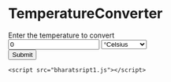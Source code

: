 # TemperatureConverter
<!DOCTYPE html>
<html lang="en">

<head>
    <meta charset="UTF-8">
    <meta http-equiv="X-UA-Compatible" content="IE=edge">
    <meta name="viewport" content="width=device-width, initial-scale=1.0">
    <link rel="stylesheet" href="bharatstyle1.css">
    <title>Temperature converter</title>
</head>

<body>
    <div class="container">
        <form id="calcTemp" onsubmit="calculateTemp(); return false">
            <label for="temp">Enter the temperature to convert</label>
            <br>
            <input type="number" name="temp" id="temp" value="0">
            <select name="temp_diff" id="temp_diff">
                <option value="cel">&#176;Celsius</option>
                <option value="fah">&#176;Fahrenheit</option>
            </select>
            <br>
            <input type="submit" name="temp" id="submit">
            <br>
            <span id="result"></span>
        </form>
    </div>

    <script src="bharatsript1.js"></script>
</body>

</html>
